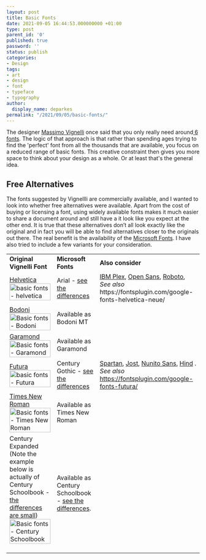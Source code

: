 ```yaml
---
layout: post
title: Basic Fonts
date: 2021-09-05 16:44:53.000000000 +01:00
type: post
parent_id: '0'
published: true
password: ''
status: publish
categories:
- Design
tags:
- art
- design
- font
- typeface
- typography
author:
  display_name: deparkes
permalink: "/2021/09/05/basic-fonts/"
---
```

The designer <a href="https://en.wikipedia.org/wiki/Massimo_Vignelli">Massimo Vignelli</a> once said that you only really need around<a href="https://fontsinuse.com/uses/14164/massimo-vignelli-s-a-few-basic-typefaces"> 6 fonts</a>. The logic of that approach is that rather than spending ages trying to find the 'perfect' font from all the thousands that are available, you focus on a reduced range of basic fonts. This creative constraint then gives you more space to think about your design as a whole. Or at least that's the general idea.
<h2>Free Alternatives</h2>
The fonts suggested by Vignellli are commercially available, and I wanted to look into whether free alternatives were available.
Apart from the cost of buying or licensing a font, using widely available fonts makes it much easier to share a document around and still have a it look like you expect at the other end.
It is true that these alternatives don’t all look exactly like the original and in fact you will be able to find alternatives closer to the originals out there. The real benefit is the availability of the <a href="https://docs.microsoft.com/en-us/typography/font-list/">Microsoft Fonts</a>. I have also tried to include a few variants for your consideration.

<table>
<tbody>
<tr>
<td><strong>Original Vignelli Font</strong></td>
<td><strong>Microsoft Fonts</strong></td>
<td><strong>Also consider</strong></td>
</tr>
<tr>
<td>
<a href="https://en.wikipedia.org/wiki/Helvetica">Helvetica</a>
<img class="aligncenter size-full wp-image-5304" src="{{site.baseurl}}/assets/2021/09/HelveticaSpecimenCH.png" alt="basic fonts - helvetica" style="display:block;" width="100%" height="100%">
</td>
<td>Arial - <a href="http://www.identifont.com/differences?first=helvetica&amp;second=arial&amp;q=Go">see the differences</a>
</td>
<td>
<a href="https://fonts.google.com/specimen/IBM+Plex+Sans">IBM Plex</a>, <a href="https://fonts.google.com/specimen/Open+Sans">Open Sans</a>, <a href="https://fonts.google.com/specimen/Roboto">Roboto</a>,  <em>See also </em>https://fontsplugin.com/google-fonts-helvetica-neue/</td>
</tr>
<tr>
<td>
<a href="https://en.wikipedia.org/wiki/Bodoni">Bodoni</a>
<img class="aligncenter size-full wp-image-5306" src="{{site.baseurl}}/assets/2021/09/ITCBodoni.png" alt="Basic fonts - Bodoni" style="display:block;" width="100%" height="100%">
</td>
<td>Available as Bodoni MT</td>
<td></td>
</tr>
<tr>
<td>
<a href="https://en.wikipedia.org/wiki/Garamond">Garamond</a>
<img class="aligncenter size-full wp-image-5307" src="{{site.baseurl}}/assets/2021/09/GaramondSpecimenA.svg_.png" alt="Basic fonts - Garamond" style="display:block;" width="100%" height="100%">
</td>
<td>Available as Garamond</td>
<td></td>
</tr>
<tr>
<td>
<a href="https://en.wikipedia.org/wiki/Futura_(typeface)">Futura</a>
<img class="aligncenter size-full wp-image-5308" src="{{site.baseurl}}/assets/2021/09/406px-Futura_Specimen.svg_.png" alt="basic fonts - Futura" style="display:block;" width="100%" height="100%">
</td>
<td>Century Gothic - <a href="http://www.identifont.com/differences?first=futura&amp;second=century+gothic&amp;q=Go">see the differences</a>
</td>
<td>
<a href="https://fonts.google.com/specimen/Spartan">Spartan</a>, <a href="https://fonts.google.com/specimen/Jost">Jost</a>, <a href="https://fonts.google.com/specimen/Nunito+Sans">Nunito Sans</a>, <a href="https://fonts.google.com/specimen/Hind">Hind</a> . <em>See also</em>  <a href="https://fontsplugin.com/google-fonts-futura/">https://fontsplugin.com/google-fonts-futura/</a>
</td>
</tr>
<tr>
<td>
<a href="https://en.wikipedia.org/wiki/Times_New_Roman">Times New Roman</a>
<img class="aligncenter size-full wp-image-5309" src="{{site.baseurl}}/assets/2021/09/406px-Times_New_Roman-sample.svg_.png" alt="Basic fonts - Times New Roman" style="display:block;" width="100%" height="100%">
</td>
<td>Available as Times New Roman</td>
<td></td>
</tr>
<tr>
<td>Century Expanded
(Note the example below is actually of Century Schoolbook - <a href="http://www.briarpress.org/19037">the differences are small</a>)
<img class="aligncenter size-full wp-image-5310" src="{{site.baseurl}}/assets/2021/09/CenturySchoolbookSAIB.svg_.png" alt="Basic fonts - Century Schoolbook" style="display:block;" width="100%" height="100%">
 </td>
<td>Available as Century Schoolbook - <a href="http://www.identifont.com/differences?first=Century+Expanded+(BT)&amp;second=Century+Schoolbook">see the differences</a>.</td>
<td></td>
</tr>
</tbody>
</table>
